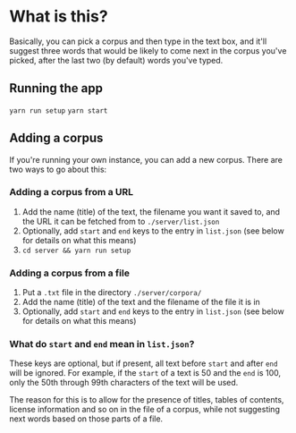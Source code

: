 # What is this?

Basically, you can pick a corpus and then type in the text box, and it'll suggest three words that would be likely to come next in the corpus you've picked, after the last two (by default) words you've typed.
## Running the app

`yarn run setup`
`yarn start`

## Adding a corpus

If you're running your own instance, you can add a new corpus. There are two ways to go about this:

### Adding a corpus from a URL

1. Add the name (title) of the text, the filename you want it saved to, and the URL it can be fetched from to `./server/list.json`
2. Optionally, add `start` and `end` keys to the entry in `list.json` (see below for details on what this means)
3. `cd server && yarn run setup`

### Adding a corpus from a file
1. Put a `.txt` file in the directory `./server/corpora/`
2. Add the name (title) of the text and the filename of the file it is in
3. Optionally, add `start` and `end` keys to the entry in `list.json` (see below for details on what this means)

### What do `start` and `end` mean in `list.json`?

These keys are optional, but if present, all text before `start` and after `end` will be ignored. For example, if the `start` of a text is 50 and the `end` is 100, only the 50th through 99th characters of the text will be used.

The reason for this is to allow for the presence of titles, tables of contents, license information and so on in the file of a corpus, while not suggesting next words based on those parts of a file.